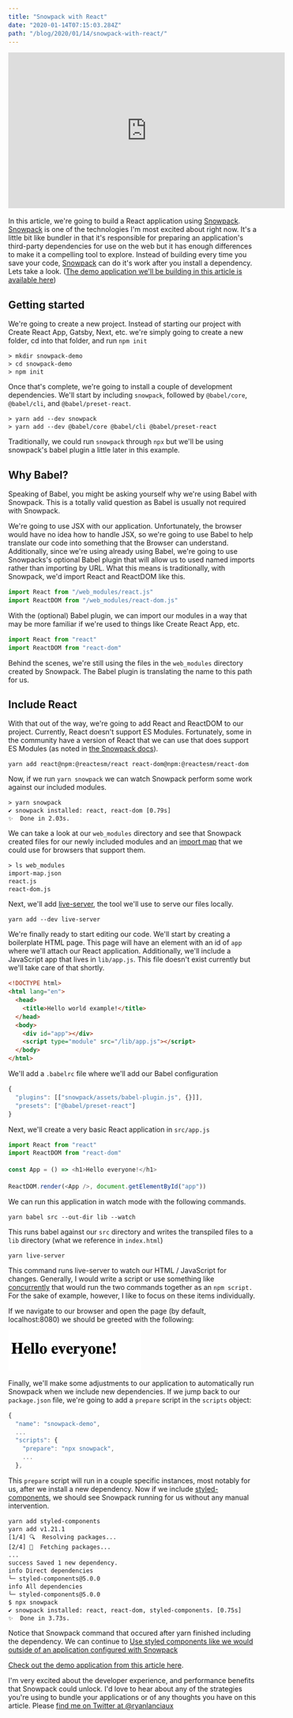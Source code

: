 ```yaml
---
title: "Snowpack with React"
date: "2020-01-14T07:15:03.284Z"
path: "/blog/2020/01/14/snowpack-with-react/"
---
```


<iframe width="560" height="315" src="https://www.youtube.com/embed/pUUAil_9yIw" frameborder="0" allow="accelerometer; autoplay; encrypted-media; gyroscope; picture-in-picture" allowfullscreen></iframe>

In this article, we're going to build a React application using [Snowpack](https://www.snowpack.dev/). [Snowpack](https://www.snowpack.dev/) is one of the technologies I'm most excited about right now. It's a little bit like bundler in that it's responsible for preparing an application's third-party dependencies for use on the web but it has enough differences to make it a compelling tool to explore. Instead of building every time you save your code, [Snowpack](https://www.snowpack.dev/) can do it's work after you install a dependency. Lets take a look. ([The demo application we'll be building in this article is available here](https://github.com/ryanlanciaux/snowpack-demo))

## Getting started

We're going to create a new project. Instead of starting our project with Create React App, Gatsby, Next, etc. we're simply going to create a new folder, cd into that folder, and run `npm init`

```
> mkdir snowpack-demo
> cd snowpack-demo
> npm init
```

Once that's complete, we're going to install a couple of development dependencies. We'll start by including `snowpack`, followed by `@babel/core`, `@babel/cli`, and `@babel/preset-react`.

```
> yarn add --dev snowpack
> yarn add --dev @babel/core @babel/cli @babel/preset-react
```

Traditionally, we could run `snowpack` through `npx` but we'll be using snowpack's babel plugin a little later in this example.

## Why Babel?

Speaking of Babel, you might be asking yourself why we're using Babel with Snowpack. This is a totally valid question as Babel is usually not required with Snowpack.

We're going to use JSX with our application. Unfortunately, the browser would have no idea how to handle JSX, so we're going to use Babel to help translate our code into something that the Browser can understand. Additionally, since we're using already using Babel, we're going to use Snowpacks's optional Babel plugin that will allow us to used named imports rather than importing by URL. What this means is traditionally, with Snowpack, we'd import React and ReactDOM like this.

```javascript
import React from "/web_modules/react.js"
import ReactDOM from "/web_modules/react-dom.js"
```

With the (optional) Babel plugin, we can import our modules in a way that may be more familiar if we're used to things like Create React App, etc.

```javascript
import React from "react"
import ReactDOM from "react-dom"
```

Behind the scenes, we're still using the files in the `web_modules` directory created by Snowpack. The Babel plugin is translating the name to this path for us.

## Include React

With that out of the way, we're going to add React and ReactDOM to our project. Currently, React doesn't support ES Modules. Fortunately, some in the community have a version of React that we can use that does support ES Modules (as noted in [the Snowpack docs](https://www.snowpack.dev/#react)).

```
yarn add react@npm:@reactesm/react react-dom@npm:@reactesm/react-dom
```

Now, if we run `yarn snowpack` we can watch Snowpack perform some work against our included modules.

```
> yarn snowpack
✔ snowpack installed: react, react-dom [0.79s]
✨  Done in 2.03s.
```

We can take a look at our `web_modules` directory and see that Snowpack created files for our newly included modules and an [import map](https://github.com/WICG/import-maps) that we could use for browsers that support them.

```
> ls web_modules
import-map.json
react.js
react-dom.js
```

Next, we'll add [live-server](https://www.npmjs.com/package/live-server), the tool we'll use to serve our files locally.

```
yarn add --dev live-server
```

We're finally ready to start editing our code. We'll start by creating a boilerplate HTML page. This page will have an element with an id of `app` where we'll attach our React application. Additionally, we'll include a JavaScript app that lives in `lib/app.js`. This file doesn't exist currently but we'll take care of that shortly.

```html
<!DOCTYPE html>
<html lang="en">
  <head>
    <title>Hello world example!</title>
  </head>
  <body>
    <div id="app"></div>
    <script type="module" src="/lib/app.js"></script>
  </body>
</html>
```

We'll add a `.babelrc` file where we'll add our Babel configuration

```javascript
{
  "plugins": [["snowpack/assets/babel-plugin.js", {}]],
  "presets": ["@babel/preset-react"]
}
```

Next, we'll create a very basic React application in `src/app.js`

```javascript
import React from "react"
import ReactDOM from "react-dom"

const App = () => <h1>Hello everyone!</h1>

ReactDOM.render(<App />, document.getElementById("app"))
```

We can run this application in watch mode with the following commands.

```
yarn babel src --out-dir lib --watch
```

This runs babel against our `src` directory and writes the transpiled files to a `lib` directory (what we reference in `index.html`)

```
yarn live-server
```

This command runs live-server to watch our HTML / JavaScript for changes. Generally, I would write a script or use something like [concurrently](https://www.npmjs.com/package/concurrently) that would run the two commands together as an `npm script.` For the sake of example, however, I like to focus on these items individually.

If we navigate to our browser and open the page (by default, localhost:8080) we should be greeted with the following:

<img src="hello.png" />

Finally, we'll make some adjustments to our application to automatically run Snowpack when we include new dependencies. If we jump back to our `package.json` file, we're going to add a `prepare` script in the `scripts` object:

```javascript
{
  "name": "snowpack-demo",
  ...
  "scripts": {
    "prepare": "npx snowpack",
    ...
  },
```

This `prepare` script will run in a couple specific instances, most notably for us, after we install a new dependency. Now if we include [styled-components](https://styled-components.com/), we should see Snowpack running for us without any manual intervention.

```
yarn add styled-components
yarn add v1.21.1
[1/4] 🔍  Resolving packages...
[2/4] 🚚  Fetching packages...
...
success Saved 1 new dependency.
info Direct dependencies
└─ styled-components@5.0.0
info All dependencies
└─ styled-components@5.0.0
$ npx snowpack
✔ snowpack installed: react, react-dom, styled-components. [0.75s]
✨  Done in 3.73s.
```

Notice that Snowpack command that occured after yarn finished including the dependency. We can continue to [Use styled components like we would outside of an application configured with Snowpack](http://ryanlanciaux.com/blog/2020/01/09/an-introduction-to-styled-components/)

[Check out the demo application from this article here](https://github.com/ryanlanciaux/snowpack-demo).

I'm very excited about the developer experience, and performance benefits that Snowpack could unlock. I'd love to hear about any of the strategies you're using to bundle your applications or of any thoughts you have on this article. Please [find me on Twitter at @ryanlanciaux](https://twitter.com/ryanlanciaux)
